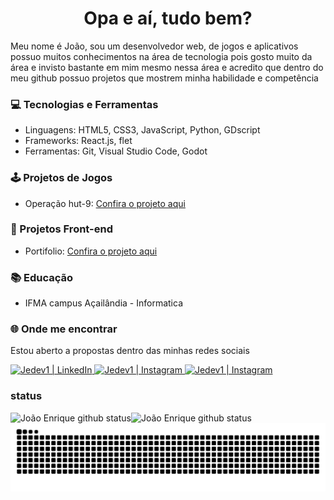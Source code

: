 <h1 align="center">Opa e aí, tudo bem?</h1>

Meu nome é João, sou um desenvolvedor web, de jogos e aplicativos possuo muitos conhecimentos na área de tecnologia pois gosto muito da área e invisto bastante em mim mesmo nessa área e acredito que dentro do meu github possuo projetos que mostrem minha habilidade e competência

### 💻 Tecnologias e Ferramentas

- Linguagens: HTML5, CSS3, JavaScript, Python, GDscript
- Frameworks: React.js, flet
- Ferramentas: Git, Visual Studio Code, Godot

### 🕹️ Projetos de Jogos

- Operação hut-9: <a href="https://github.com/Jedev1/Operacao-hut-9">Confira o projeto aqui</a>

### 🚀 Projetos Front-end
- Portifolio: <a href="https://jedev1.github.io/Meu-portifolio/">Confira o projeto aqui</a>

### 📚 Educação

- IFMA campus Açailândia - Informatica

### 🌐 Onde me encontrar


Estou aberto a propostas dentro das minhas redes sociais

<a href="https://www.linkedin.com/in/jo%C3%A3o-enrique-almeida-b03a31262/" target="_blank">
 <img alt="Jedev1 | LinkedIn" src="https://img.shields.io/badge/linkedin-%230077B5.svg?style=for-the-badge&logo=linkedin&logoColor=white"/>
</a>

<a href="https://www.instagram.com/devlag_/" target="_blank">
 <img alt="Jedev1 | Instagram" src="https://img.shields.io/badge/Jedev1-%23E4405F.svg?style=for-the-badge&logo=Instagram&logoColor=white"/>
</a>

<a href="https://www.youtube.com/@Devlag" target="_blank">
 <img alt="Jedev1 | Instagram" src="https://img.shields.io/badge/Jedev1-%23E4405F.svg?style=for-the-badge&logo=youtube&logoColor=white"/>
</a>


### status

<img align="left" alt="João Enrique github status" src="https://github-readme-stats.vercel.app/api?username=Jedev1&show_icons=true&hide_border=true&theme=merko"/>
<img align="left" alt="João Enrique github status" src="https://github-readme-stats.vercel.app/api/top-langs/?username=Jedev1&layout=compact&theme=mirko"/>


![snake gif](https://github.com/Jedev1/Jedev1/blob/output/github-contribution-grid-snake-dark.svg)



